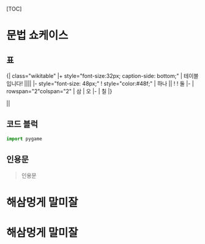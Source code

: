 [TOC]

# 문법 쇼케이스

## 표

{| class="wikitable"
|+ style="font-size:32px; caption-side: bottom;" | 테이블입니다! ||||
|- style="font-size: 48px;"
! style="color:#48f;" | 하나 \|\|
! 
! 둘
|-
| rowspan="2"colspan="2" | 삼
| 오
|-
| 칠
|}

\|\|

## 코드 블럭
```python
import pygame
```
## 인용문
> 인용문

# 해삼멍게 말미잘

# 해삼멍게 말미잘